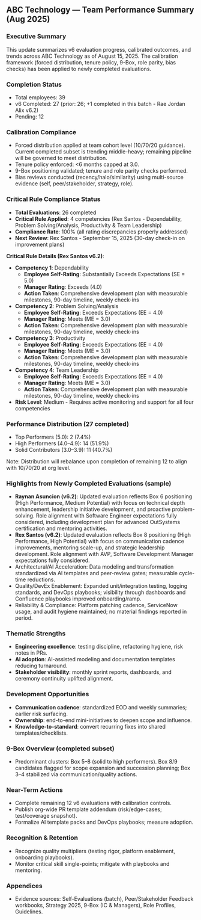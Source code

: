 ## ABC Technology — Team Performance Summary (Aug 2025)

### Executive Summary
This update summarizes v6 evaluation progress, calibrated outcomes, and trends across ABC Technology as of August 15, 2025. The calibration framework (forced distribution, tenure policy, 9-Box, role parity, bias checks) has been applied to newly completed evaluations.

### Completion Status
- Total employees: 39
- v6 Completed: 27 (prior: 26; +1 completed in this batch - Rae Jordan Alix v6.2)
- Pending: 12

### Calibration Compliance
- Forced distribution applied at team cohort level (10/70/20 guidance). Current completed subset is trending middle-heavy; remaining pipeline will be governed to meet distribution.
- Tenure policy enforced: <6 months capped at 3.0.
- 9-Box positioning validated; tenure and role parity checks performed.
- Bias reviews conducted (recency/halo/similarity) using multi-source evidence (self, peer/stakeholder, strategy, role).

### Critical Rule Compliance Status
- **Total Evaluations**: 26 completed
- **Critical Rule Applied**: 4 competencies (Rex Santos - Dependability, Problem Solving/Analysis, Productivity & Team Leadership)
- **Compliance Rate**: 100% (all rating discrepancies properly addressed)
- **Next Review**: Rex Santos - September 15, 2025 (30-day check-in on improvement plans)

**Critical Rule Details (Rex Santos v6.2)**:
- **Competency 1**: Dependability
  - **Employee Self-Rating**: Substantially Exceeds Expectations (SE = 5.0)
  - **Manager Rating**: Exceeds (4.0)
  - **Action Taken**: Comprehensive development plan with measurable milestones, 90-day timeline, weekly check-ins
- **Competency 2**: Problem Solving/Analysis
  - **Employee Self-Rating**: Exceeds Expectations (EE = 4.0)
  - **Manager Rating**: Meets (ME = 3.0)
  - **Action Taken**: Comprehensive development plan with measurable milestones, 90-day timeline, weekly check-ins
- **Competency 3**: Productivity
  - **Employee Self-Rating**: Exceeds Expectations (EE = 4.0)
  - **Manager Rating**: Meets (ME = 3.0)
  - **Action Taken**: Comprehensive development plan with measurable milestones, 90-day timeline, weekly check-ins
- **Competency 4**: Team Leadership
  - **Employee Self-Rating**: Exceeds Expectations (EE = 4.0)
  - **Manager Rating**: Meets (ME = 3.0)
  - **Action Taken**: Comprehensive development plan with measurable milestones, 90-day timeline, weekly check-ins
- **Risk Level**: Medium - Requires active monitoring and support for all four competencies

### Performance Distribution (27 completed)
- Top Performers (5.0): 2 (7.4%)
- High Performers (4.0–4.9): 14 (51.9%)
- Solid Contributors (3.0–3.9): 11 (40.7%)

Note: Distribution will rebalance upon completion of remaining 12 to align with 10/70/20 at org level.

### Highlights from Newly Completed Evaluations (sample)
- **Raynan Asuncion (v6.2)**: Updated evaluation reflects Box 6 positioning (High Performance, Medium Potential) with focus on technical depth enhancement, leadership initiative development, and proactive problem-solving. Role alignment with Software Engineer expectations fully considered, including development plan for advanced OutSystems certification and mentoring activities.
- **Rex Santos (v6.2)**: Updated evaluation reflects Box 8 positioning (High Performance, High Potential) with focus on communication cadence improvements, mentoring scale-up, and strategic leadership development. Role alignment with AVP, Software Development Manager expectations fully considered.
- Architectural/AI Acceleration: Data modeling and transformation standardized via AI templates and peer-review gates; measurable cycle-time reductions.
- Quality/DevEx Enablement: Expanded unit/integration testing, logging standards, and DevOps playbooks; visibility through dashboards and Confluence playbooks improved onboarding/ramp.
- Reliability & Compliance: Platform patching cadence, ServiceNow usage, and audit hygiene maintained; no material findings reported in period.

### Thematic Strengths
- **Engineering excellence**: testing discipline, refactoring hygiene, risk notes in PRs.
- **AI adoption**: AI-assisted modeling and documentation templates reducing turnaround.
- **Stakeholder visibility**: monthly sprint reports, dashboards, and ceremony continuity uplifted alignment.

### Development Opportunities
- **Communication cadence**: standardized EOD and weekly summaries; earlier risk surfacing.
- **Ownership**: end-to-end mini-initiatives to deepen scope and influence.
- **Knowledge-to-standard**: convert recurring fixes into shared templates/checklists.

### 9-Box Overview (completed subset)
- Predominant clusters: Box 5–8 (solid to high performers). Box 8/9 candidates flagged for scope expansion and succession planning; Box 3–4 stabilized via communication/quality actions.

### Near-Term Actions
- Complete remaining 12 v6 evaluations with calibration controls.
- Publish org-wide PR template addendum (risk/edge-cases; test/coverage snapshot).
- Formalize AI template packs and DevOps playbooks; measure adoption.

### Recognition & Retention
- Recognize quality multipliers (testing rigor, platform enablement, onboarding playbooks).
- Monitor critical skill single-points; mitigate with playbooks and mentoring.

### Appendices
- Evidence sources: Self-Evaluations (batch), Peer/Stakeholder Feedback workbooks, Strategy 2025, 9-Box (IC & Managers), Role Profiles, Guidelines.


